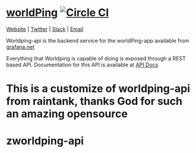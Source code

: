 [worldPing](https://worldping.raintank.io) [![Circle CI](https://circleci.com/gh/raintank/worldping-api.svg?style=shield)](https://circleci.com/gh/raintank/worldping-api)
================
[Website](https://worldping.raintank.io) |
[Twitter](https://twitter.com/raintankSaaS) |
[Slack](https://raintank.slack.com) |
[Email](mailto:hello@raintank.io)


Worldping-api is the backend service for the worldPing-app available from [grafana.net](https://grafana.net/plugins/raintank-worldping-app)

Everything that Worldping is capable of doing is exposed through a REST based API. Documentation for this API is available at
[API Docs](http://docs.worldping.apiary.io/#)
# This is a customize of worldping-api from raintank, thanks God for such an amazing opensource
# zworldping-api
